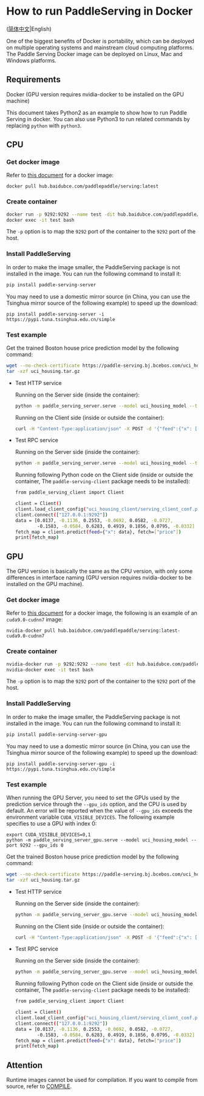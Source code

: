# How to run PaddleServing in Docker

([简体中文](RUN_IN_DOCKER_CN.md)|English)

One of the biggest benefits of Docker is portability, which can be deployed on multiple operating systems and mainstream cloud computing platforms. The Paddle Serving Docker image can be deployed on Linux, Mac and Windows platforms.

## Requirements

Docker (GPU version requires nvidia-docker to be installed on the GPU machine)

This document takes Python2 as an example to show how to run Paddle Serving in docker. You can also use Python3 to run related commands by replacing `python` with `python3`.

## CPU

### Get docker image

Refer to [this document](DOCKER_IMAGES.md) for a docker image:

```shell
docker pull hub.baidubce.com/paddlepaddle/serving:latest
```


### Create container

```bash
docker run -p 9292:9292 --name test -dit hub.baidubce.com/paddlepaddle/serving:latest
docker exec -it test bash
```

The `-p` option is to map the `9292` port of the container to the `9292` port of the host.

### Install PaddleServing

In order to make the image smaller, the PaddleServing package is not installed in the image. You can run the following command to install it:

```bash
pip install paddle-serving-server
```

You may need to use a domestic mirror source (in China, you can use the Tsinghua mirror source of the following example) to speed up the download:

```shell
pip install paddle-serving-server -i https://pypi.tuna.tsinghua.edu.cn/simple
```

### Test example

Get the trained Boston house price prediction model by the following command:

```bash
wget --no-check-certificate https://paddle-serving.bj.bcebos.com/uci_housing.tar.gz
tar -xzf uci_housing.tar.gz
```

- Test HTTP service

  Running on the Server side (inside the container):

  ```bash
  python -m paddle_serving_server.serve --model uci_housing_model --thread 10 --port 9292 --name uci >std.log 2>err.log &
  ```

  Running on the Client side (inside or outside the container):

  ```bash
  curl -H "Content-Type:application/json" -X POST -d '{"feed":{"x": [0.0137, -0.1136, 0.2553, -0.0692, 0.0582, -0.0727, -0.1583, -0.0584, 0.6283, 0.4919, 0.1856, 0.0795, -0.0332]}, "fetch":["price"]}' http://127.0.0.1:9292/uci/prediction
  ```

- Test RPC service

  Running on the Server side (inside the container):

  ```bash
  python -m paddle_serving_server.serve --model uci_housing_model --thread 10 --port 9292 >std.log 2>err.log &
  ```

  Running following Python code on the Client side (inside or outside the container, The `paddle-serving-client` package needs to be installed):

  ```bash
  from paddle_serving_client import Client
  
  client = Client()
  client.load_client_config("uci_housing_client/serving_client_conf.prototxt")
  client.connect(["127.0.0.1:9292"])
  data = [0.0137, -0.1136, 0.2553, -0.0692, 0.0582, -0.0727,
          -0.1583, -0.0584, 0.6283, 0.4919, 0.1856, 0.0795, -0.0332]
  fetch_map = client.predict(feed={"x": data}, fetch=["price"])
  print(fetch_map)
  ```

  

## GPU

The GPU version is basically the same as the CPU version, with only some differences in interface naming (GPU version requires nvidia-docker to be installed on the GPU machine).

### Get docker image

Refer to [this document](DOCKER_IMAGES.md) for a docker image, the following is an example of an `cuda9.0-cudnn7` image:

```shell
nvidia-docker pull hub.baidubce.com/paddlepaddle/serving:latest-cuda9.0-cudnn7
```

### Create container

```bash
nvidia-docker run -p 9292:9292 --name test -dit hub.baidubce.com/paddlepaddle/serving:latest-cuda9.0-cudnn7
nvidia-docker exec -it test bash
```

The `-p` option is to map the `9292` port of the container to the `9292` port of the host.

### Install PaddleServing

In order to make the image smaller, the PaddleServing package is not installed in the image. You can run the following command to install it:

```bash
pip install paddle-serving-server-gpu
```

You may need to use a domestic mirror source (in China, you can use the Tsinghua mirror source of the following example) to speed up the download:

```shell
pip install paddle-serving-server-gpu -i https://pypi.tuna.tsinghua.edu.cn/simple
```

### Test example

When running the GPU Server, you need to set the GPUs used by the prediction service through the `--gpu_ids` option, and the CPU is used by default. An error will be reported when the value of `--gpu_ids` exceeds the environment variable `CUDA_VISIBLE_DEVICES`. The following example specifies to use a GPU with index 0:
```shell
export CUDA_VISIBLE_DEVICES=0,1
python -m paddle_serving_server_gpu.serve --model uci_housing_model --port 9292 --gpu_ids 0
```


Get the trained Boston house price prediction model by the following command:

```bash
wget --no-check-certificate https://paddle-serving.bj.bcebos.com/uci_housing.tar.gz
tar -xzf uci_housing.tar.gz
```

- Test HTTP service

  Running on the Server side (inside the container):

  ```bash
  python -m paddle_serving_server_gpu.serve --model uci_housing_model --thread 10 --port 9292 --name uci --gpu_ids 0
  ```

  Running on the Client side (inside or outside the container):

  ```bash
  curl -H "Content-Type:application/json" -X POST -d '{"feed":{"x": [0.0137, -0.1136, 0.2553, -0.0692, 0.0582, -0.0727, -0.1583, -0.0584, 0.6283, 0.4919, 0.1856, 0.0795, -0.0332]}, "fetch":["price"]}' http://127.0.0.1:9292/uci/prediction
  ```

- Test RPC service

  Running on the Server side (inside the container):

  ```bash
  python -m paddle_serving_server_gpu.serve --model uci_housing_model --thread 10 --port 9292 --gpu_ids 0
  ```

  Running following Python code on the Client side (inside or outside the container, The `paddle-serving-client` package needs to be installed):

  ```bash
  from paddle_serving_client import Client
  
  client = Client()
  client.load_client_config("uci_housing_client/serving_client_conf.prototxt")
  client.connect(["127.0.0.1:9292"])
  data = [0.0137, -0.1136, 0.2553, -0.0692, 0.0582, -0.0727,
          -0.1583, -0.0584, 0.6283, 0.4919, 0.1856, 0.0795, -0.0332]
  fetch_map = client.predict(feed={"x": data}, fetch=["price"])
  print(fetch_map)
  ```




## Attention

Runtime images cannot be used for compilation. If you want to compile from source, refer to [COMPILE](COMPILE.md).
